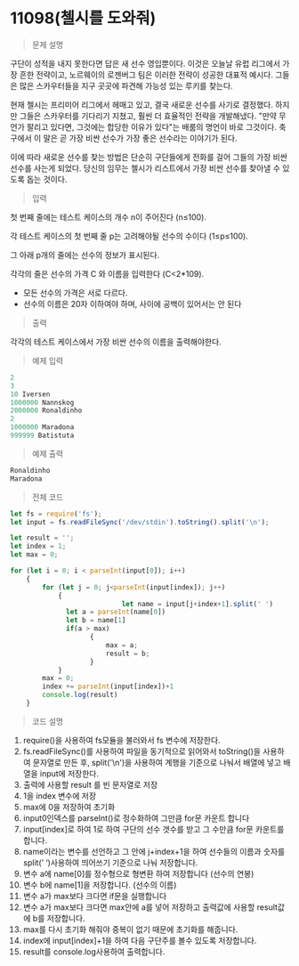 # 11098(첼시를 도와줘)

> 문제 설명
> 

구단이 성적을 내지 못한다면 답은 새 선수 영입뿐이다. 이것은 오늘날 유럽 리그에서 가장 흔한 전략이고, 노르웨이의 로젠버그 팀은 이러한 전략이 성공한 대표적 예시다. 그들은 많은 스카우터들을 지구 곳곳에 파견해 가능성 있는 루키를 찾는다.

현재 첼시는 프리미어 리그에서 헤매고 있고, 결국 새로운 선수를 사기로 결정했다. 하지만 그들은 스카우터를 기다리기 지쳤고, 훨씬 더 효율적인 전략을 개발해냈다. "만약 무언가 팔리고 있다면, 그것에는 합당한 이유가 있다"는 배룸의 명언이 바로 그것이다. 축구에서 이 말은 곧 가장 비싼 선수가 가장 좋은 선수라는 이야기가 된다.

이에 따라 새로운 선수를 찾는 방법은 단순히 구단들에게 전화를 걸어 그들의 가장 비싼 선수를 사는게 되었다. 당신의 임무는 첼시가 리스트에서 가장 비싼 선수를 찾아낼 수 있도록 돕는 것이다.

> 입력
> 

첫 번째 줄에는 테스트 케이스의 개수 n이 주어진다 (n≤100).

각 테스트 케이스의 첫 번째 줄 p는 고려해야될 선수의 수이다 (1≤p≤100).

그 아래 p개의 줄에는 선수의 정보가 표시된다.

각각의 줄은 선수의 가격 C 와 이름을 입력한다 (C<2*109).

- 모든 선수의 가격은 서로 다르다.
- 선수의 이름은 20자 이하여야 하며, 사이에 공백이 있어서는 안 된다

> 출력
> 

각각의 테스트 케이스에서 가장 비싼 선수의 이름을 출력해야한다.

> 예제 입력
> 

```jsx
2
3
10 Iversen
1000000 Nannskog
2000000 Ronaldinho
2
1000000 Maradona
999999 Batistuta
```

> 예제 출력
> 

```jsx
Ronaldinho
Maradona
```

> 전체 코드
> 

```jsx
let fs = require('fs');
let input = fs.readFileSync('/dev/stdin').toString().split('\n');

let result = ''; 
let index = 1;
let max = 0; 

for (let i = 0; i < parseInt(input[0]); i++)
    { 
        for (let j = 0; j<parseInt(input[index]); j++)
            {
							let name = input[j+index+1].split(' ')
              let a = parseInt(name[0]) 
              let b = name[1] 
              if(a > max) 
                    {
                        max = a; 
                        result = b; 
                    }
            }
        max = 0;
        index += parseInt(input[index])+1
        console.log(result)
    }
```

> 코드 설명
> 
1. require()을 사용하여 fs모듈을 불러와서 fs 변수에 저장한다.
2. fs.readFileSync()를 사용하여 파일을 동기적으로 읽어와서 toString()을 사용하여 문자열로 만든 후, split('\n')을 사용하여 계행을 기준으로 나눠서 배열에 넣고 배열을 input에 저장한다.
3. 출력에 사용할 result 를 빈 문자열로 저장
4. 1을 index 변수에 저장
5. max에 0을 저장하여 초기화  
6. input0인덱스를 parseInt()로 정수화하여 그만큼 for문 카운트 합니다
7. input[index]로 하여 1로 하여 구단의 선수 갯수를 받고 그 수만큼 for문 카운트를 합니다.
8. name이라는 변수를 선언하고 그 안에 j+index+1을 하여 선수들의 이름과 숫자를 split(’ ‘)사용하여 띄어쓰기 기준으로 나눠 저장합니다. 
9. 변수 a에 name[0]를 정수형으로 형변환 하여 저장합니다 (선수의 연봉)
10. 변수 b에 name[1]을 저장합니다. (선수의 이름)
11. 변수 a가 max보다 크다면 if문을 실행합니다
12. 변수 a가 max보다 크다면 max안에 a를 넣어 저장하고 출력값에 사용할 result값에 b를 저장합니다. 
13. max를 다시 초기화 해줘야 중복이 없기 때문에 초기화를 해줍니다.
14. index에 input[index]+1을 하여 다음 구단주를 볼수 있도록 저장합니다.
15. result를 console.log사용하여 출력합니다.